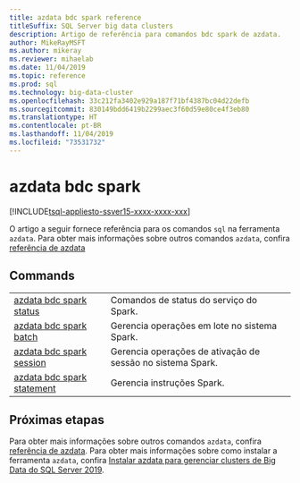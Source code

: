 ```yaml
---
title: azdata bdc spark reference
titleSuffix: SQL Server big data clusters
description: Artigo de referência para comandos bdc spark de azdata.
author: MikeRayMSFT
ms.author: mikeray
ms.reviewer: mihaelab
ms.date: 11/04/2019
ms.topic: reference
ms.prod: sql
ms.technology: big-data-cluster
ms.openlocfilehash: 33c212fa3402e929a187f71bf4387bc04d22defb
ms.sourcegitcommit: 830149bdd6419b2299aec3f60d59e80ce4f3eb80
ms.translationtype: HT
ms.contentlocale: pt-BR
ms.lasthandoff: 11/04/2019
ms.locfileid: "73531732"
---
```

# <a name="azdata-bdc-spark"></a>azdata bdc spark

[!INCLUDE[tsql-appliesto-ssver15-xxxx-xxxx-xxx](../includes/tsql-appliesto-ssver15-xxxx-xxxx-xxx.md)]  

O artigo a seguir fornece referência para os comandos `sql` na ferramenta `azdata`. Para obter mais informações sobre outros comandos `azdata`, confira [referência de azdata](reference-azdata.md)

## <a name="commands"></a>Commands
|     |     |
| --- | --- |
[azdata bdc spark status](reference-azdata-bdc-spark-status.md) | Comandos de status do serviço do Spark.
[azdata bdc spark batch](reference-azdata-bdc-spark-batch.md) | Gerencia operações em lote no sistema Spark.
[azdata bdc spark session](reference-azdata-bdc-spark-session.md) | Gerencia operações de ativação de sessão no sistema Spark.
[azdata bdc spark statement](reference-azdata-bdc-spark-statement.md) | Gerencia instruções Spark.

## <a name="next-steps"></a>Próximas etapas

Para obter mais informações sobre outros comandos `azdata`, confira [referência de azdata](reference-azdata.md). Para obter mais informações sobre como instalar a ferramenta `azdata`, confira [Instalar azdata para gerenciar clusters de Big Data do SQL Server 2019](deploy-install-azdata.md).
